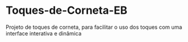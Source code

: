 # Toques-de-Corneta-EB
Projeto de toques de corneta, para facilitar o uso dos toques com uma interface interativa e dinâmica
